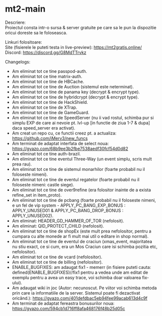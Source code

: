 # mt2-main
 
Descriere:\
Proiectul consta intr-o sursa & server gratuite pe care sa le pun la dispozitie oricui doreste sa le foloseasca.
 
 
Linkuri folositoare:\
Site (fisierele le puteti testa in live-preview): https://mt2gratis.online/ \
Discord: https://discord.gg/G8MdTTrvkz
 
 
 Changelogs:
 - Am eliminat tot ce tine passpod-auth.
 - Am eliminat tot ce tine matrix-auth.
 - Am eliminat tot ce tine de HBCache.
 - Am eliminat tot ce tine de Auction (sistemul este neterminat).
 - Am eliminat tot ce tine de panama key (decrypt & encrypt type).
 - Am eliminat tot ce tine de hybridcrypt (decrypt & encrypt type).
 - Am eliminat tot ce tine de HackShield.
 - Am eliminat tot ce tine de XTrap.
 - Am eliminat tot ce tine de GameGuard.
 - Am eliminat tot ce tine de SpeedServer (nu ii vad rostul, schimba pur si simplu EXP de care ai nevoie pt. lvl-up [in functie de ziua 1-7 & dupa] daca speed_server era activat).
 - Am creat un repo cu, ce functii creez pt. a actualiza: https://github.com/iMerv3/new_funcs 
 - Am terminat de adaptat interfata de select noua: https://gyazo.com/68b9ee3b2fbe7538aedf30fcf54d0d82 
 - Am eliminat tot ce tine auth-brazil.
 - Am eliminat tot ce tine eventul Three-Way (un event simplu, scris mult prea rau).
 - Am eliminat tot ce tine de sistemul monarhilor (foarte probabil nu il foloseste nimeni).
 - Am eliminat tot ce tine de eventul regatelor (foarte probabil nu il foloseste nimeni: castle siege).
 - Am eliminat tot ce tine de over9refine (era folositor inainte de a exista refine_set in item_proto).
 - Am eliminat tot ce tine de pcbang (foarte probabil nu il foloseste nimeni, e un fel de vip system - APPLY_PC_BANG_EXP_BONUS : APPLY_UNUSED01 & APPLY_PC_BANG_DROP_BONUS : APPLY_UNUSED02).
 - Am eliminat: HEADER_GD_HAMMER_OF_TOR (nefolosit).
 - Am eliminat: QID_PROTECT_CHILD (nefolosit).
 - Am eliminat tot ce tine de shopEx (este mult prea nefolositor, pentru a cumpara cu alte monede ar fi mult mai util o editare in shop normal). 
 - Am eliminat tot ce tine de eventul de craciun (xmas_event, majoritatea nu stiu exact, ce si cum, era un Mos Craciun care isi schimba pozitia etc, nefolositor). 
 - Am eliminat tot ce tine de vcard (nefolositor).
 - Am eliminat tot ce tine de billing (nefolositor).
 - ENABLE_BUGFIXES: am adaugat fix1 - memerr (in fisiere puteti cauta: defined(ENABLE_BUGFIXES)//fix1 pentru a vedea unde am editat de exemplu pentru a avea un easy trace, voi schimba doar valoarea fix-ului).
 - Am adaugat wiki in joc (Autor: necunoscut. Pe viitor voi schimba metoda prin care ia informatiile de la server. Sistemul poate fi dezactivat oricând.): https://gyazo.com/401defdbac5eb94fee99acab613d4c9f 
 - Am terminat de adaptat fereastra bonusurilor noua: https://gyazo.com/594cb1d716ff8afa468176f48b25d05c
 